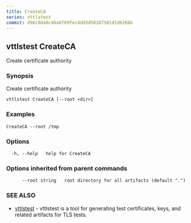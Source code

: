 ```yaml
---
title: CreateCA
series: vttlstest
commit: d9bc0da8c46a6f69fec4dd3d50187501d1d6268b
---
```

## vttlstest CreateCA

Create certificate authority

### Synopsis

Create certificate authority

```
vttlstest CreateCA [--root <dir>]
```

### Examples

```
CreateCA --root /tmp
```

### Options

```
  -h, --help   help for CreateCA
```

### Options inherited from parent commands

```
      --root string   root directory for all artifacts (default ".")
```

### SEE ALSO

* [vttlstest](../)	 - vttlstest is a tool for generating test certificates, keys, and related artifacts for TLS tests.

